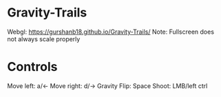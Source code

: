 # Gravity-Trails
Webgl: https://gurshanb18.github.io/Gravity-Trails/
Note: Fullscreen does not always scale properly
# Controls
Move left: a/<-  Move right: d/->  Gravity Flip: Space  Shoot: LMB/left ctrl
